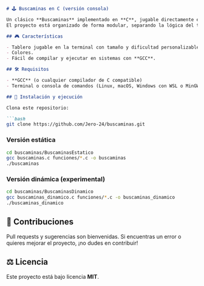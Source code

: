 ````markdown
# 🕹️ Buscaminas en C (versión consola)

Un clásico **Buscaminas** implementado en **C**, jugable directamente en la terminal.  
El proyecto está organizado de forma modular, separando la lógica del tablero, la interfaz y las utilidades.

## 🎮 Características

- Tablero jugable en la terminal con tamaño y dificultad personalizables. 
- Colores. 
- Fácil de compilar y ejecutar en sistemas con **GCC**.

## 🛠️ Requisitos

- **GCC** (o cualquier compilador de C compatible)  
- Terminal o consola de comandos (Linux, macOS, Windows con WSL o MinGW)

## 🚀 Instalación y ejecución

Clona este repositorio:

```bash
git clone https://github.com/Jero-24/buscaminas.git
````

### Versión estática

```bash
cd buscaminas/BuscaminasEstatico
gcc buscaminas.c funciones/*.c -o buscaminas
./buscaminas
```

### Versión dinámica (experimental)

```bash
cd buscaminas/BuscaminasDinamico
gcc buscaminas_dinamico.c funciones/*.c -o buscaminas_dinamico
./buscaminas_dinamico
```

## 🤝 Contribuciones

Pull requests y sugerencias son bienvenidas.
Si encuentras un error o quieres mejorar el proyecto, ¡no dudes en contribuir!

## ⚖️ Licencia

Este proyecto está bajo licencia **MIT**.
